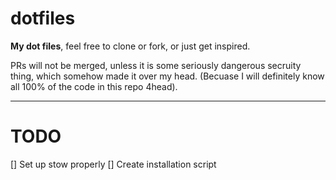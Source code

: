 # dotfiles

**My dot files**, feel free to clone or fork, or just get inspired.

PRs will not be merged, unless it is some seriously dangerous secruity thing, which somehow made it over my head. (Becuase I will definitely know all 100% of the code in this repo 4head).

---

# TODO

[] Set up stow properly
[] Create installation script
